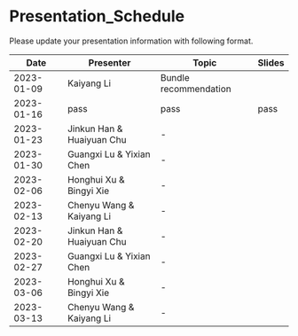 # Presentation_Schedule
Please update your presentation information with following format.

| Date  | Presenter | Topic | Slides |
| ------------- | ------------- | ------------- | ------------- |
| 2023-01-09  | Kaiyang Li  | Bundle recommendation |  |
| 2023-01-16  | pass  | pass | pass |
| 2023-01-23  | Jinkun Han & Huaiyuan Chu | - | |
| 2023-01-30  | Guangxi Lu & Yixian Chen  | - | |
| 2023-02-06  | Honghui Xu & Bingyi Xie | - | |
| 2023-02-13  | Chenyu Wang & Kaiyang Li | - | |
| 2023-02-20  | Jinkun Han & Huaiyuan Chu | - | |
| 2023-02-27  | Guangxi Lu & Yixian Chen  | - | |
| 2023-03-06  | Honghui Xu & Bingyi Xie | - | |
| 2023-03-13  | Chenyu Wang & Kaiyang Li | - | |
